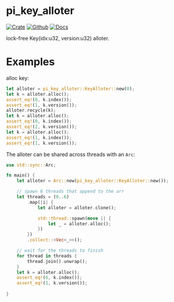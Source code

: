 # pi_key_alloter

[![Crate](https://img.shields.io/crates/v/pi_key_alloter?style=for-the-badge)](https://crates.io/crates/pi_key_alloter)
[![Github](https://img.shields.io/badge/github-pi_key_alloter-success?style=for-the-badge)](https://github.com/GaiaWorld/pi_key_alloter)
[![Docs](https://img.shields.io/badge/docs.rs-0.2.2-4d76ae?style=for-the-badge)](https://docs.rs/pi_key_alloter)

lock-free Key(idx:u32, version:u32) alloter.

# Examples

alloc key:

```rust
let alloter = pi_key_alloter::KeyAlloter::new(0);
let k = alloter.alloc();
assert_eq!(0, k.index());
assert_eq!(1, k.version());
alloter.recycle(k);
let k = alloter.alloc();
assert_eq!(0, k.index());
assert_eq!(2, k.version());
let k = alloter.alloc();
assert_eq!(1, k.index());
assert_eq!(1, k.version());
```

The alloter can be shared across threads with an `Arc`:

```rust
use std::sync::Arc;

fn main() {
    let alloter = Arc::new(pi_key_alloter::KeyAlloter::new());

    // spawn 6 threads that append to the arr
    let threads = (0..6)
        .map(|i| {
            let alloter = alloter.clone();

            std::thread::spawn(move || {
                let _ = alloter.alloc();
            })
        })
        .collect::<Vec<_>>();

    // wait for the threads to finish
    for thread in threads {
        thread.join().unwrap();
    }
    let k = alloter.alloc();
    assert_eq!(6, k.index());
    assert_eq!(1, k.version());
    
}
```

